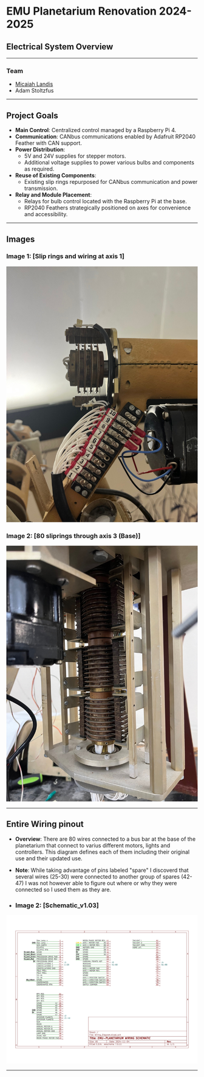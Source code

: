 # EMU Planetarium Renovation 2024-2025
## Electrical System Overview

---

### Team
- [Micaiah Landis](http://micaiahlandis.com)
- Adam Stoltzfus

---

## Project Goals

- **Main Control**: Centralized control managed by a Raspberry Pi 4.
- **Communication**: CANbus communications enabled by Adafruit RP2040 Feather with CAN support.
- **Power Distribution**:
  - 5V and 24V supplies for stepper motors.
  - Additional voltage supplies to power various bulbs and components as required.
- **Reuse of Existing Components**:
  - Existing slip rings repurposed for CANbus communication and power transmission.
- **Relay and Module Placement**:
  - Relays for bulb control located with the Raspberry Pi at the base.
  - RP2040 Feathers strategically positioned on axes for convenience and accessibility.

---

## Images

### Image 1: [Slip rings and wiring at axis 1]
![Image 1](https://github.com/MicaiahLandis/EMU_Planetarium/blob/main/Mechanical/Electrical/Sliprings_electrical.jpg)

### Image 2: [80 sliprings through axis 3 (Base)]
![Image 2](https://github.com/MicaiahLandis/EMU_Planetarium/blob/main/Mechanical/Electrical/sliprings1.jpg)

---

## Entire Wiring pinout
- **Overview**: There are 80 wires connected to a bus bar at the base of the planetarium that connect to varius different motors, lights and controllers.
  This diagram defines each of them including their original use and their updated use.
- **Note**: While taking advantage of pins labeled "spare" I discoverd that several wires (25-30) were connected to another group of spares (42-47)
  I was not however able to figure out where or why they were connected so I used them as they are.

- ### Image 2: [Schematic_v1.03]
![Image 3](https://github.com/MicaiahLandis/EMU_Planetarium/blob/main/Mechanical/Electrical/schematic_v1.03.jpg)

---
